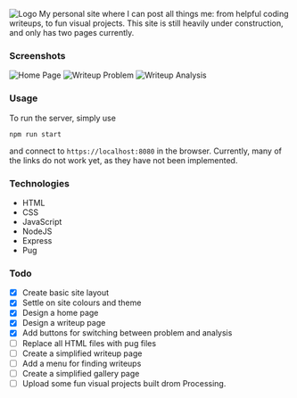 ![Logo](https://github.com/Gomango999/midnight-code/blob/images/logo/1x/logo_full_purple.png)
My personal site where I can post all things me: from helpful coding writeups, to fun visual projects.
This site is still heavily under construction, and only has two pages currently.

### Screenshots
![Home Page](https://github.com/Gomango999/midnight-code/blob/images/screenshots/home_page.png)
![Writeup Problem](https://github.com/Gomango999/midnight-code/blob/images/screenshots/writeup_problem.png)
![Writeup Analysis](https://github.com/Gomango999/midnight-code/blob/images/screenshots/writeup_analysis.png)

### Usage
To run the server, simply use
```
npm run start
```
and connect to `https://localhost:8080` in the browser. Currently, many of the links do not work yet, as they have not been implemented.

### Technologies
- HTML
- CSS
- JavaScript
- NodeJS
- Express
- Pug

### Todo
- [x] Create basic site layout
- [x] Settle on site colours and theme
- [x] Design a home page
- [x] Design a writeup page
- [x] Add buttons for switching between problem and analysis
- [ ] Replace all HTML files with pug files
- [ ] Create a simplified writeup page
- [ ] Add a menu for finding writeups
- [ ] Create a simplified gallery page
- [ ] Upload some fun visual projects built drom Processing.

